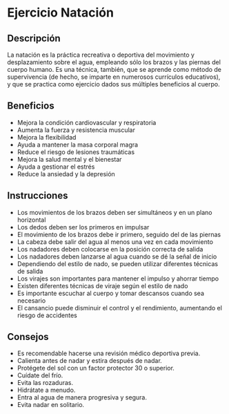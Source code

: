 # Ejercicio Natación

## Descripción

La natación es la práctica recreativa o deportiva del movimiento y desplazamiento sobre el agua, empleando sólo los brazos y las piernas del cuerpo humano. Es una técnica, también, que se aprende como método de supervivencia (de hecho, se imparte en numerosos currículos educativos), y que se practica como ejercicio dados sus múltiples beneficios al cuerpo.

## Beneficios

- Mejora la condición cardiovascular y respiratoria
- Aumenta la fuerza y resistencia muscular
- Mejora la flexibilidad
- Ayuda a mantener la masa corporal magra
- Reduce el riesgo de lesiones traumáticas
- Mejora la salud mental y el bienestar
- Ayuda a gestionar el estrés
- Reduce la ansiedad y la depresión

## Instrucciones

- Los movimientos de los brazos deben ser simultáneos y en un plano horizontal 
- Los dedos deben ser los primeros en impulsar 
- El movimiento de los brazos debe ir primero, seguido del de las piernas 
- La cabeza debe salir del agua al menos una vez en cada movimiento 
- Los nadadores deben colocarse en la posición correcta de salida 
- Los nadadores deben lanzarse al agua cuando se dé la señal de inicio 
- Dependiendo del estilo de nado, se pueden utilizar diferentes técnicas de salida 
- Los virajes son importantes para mantener el impulso y ahorrar tiempo
- Existen diferentes técnicas de viraje según el estilo de nado
- Es importante escuchar al cuerpo y tomar descansos cuando sea necesario
- El cansancio puede disminuir el control y el rendimiento, aumentando el riesgo de accidentes

## Consejos

- Es recomendable hacerse una revisión médico deportiva previa.
- Calienta antes de nadar y estira después de nadar.
- Protégete del sol con un factor protector 30 o superior.
- Cuídate del frío.
- Evita las rozaduras.
- Hidrátate a menudo.
- Entra al agua de manera progresiva y segura.
- Evita nadar en solitario.